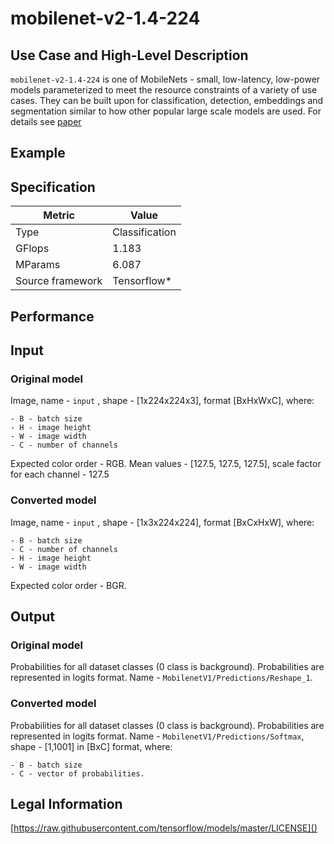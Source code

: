 # mobilenet-v2-1.4-224

## Use Case and High-Level Description

`mobilenet-v2-1.4-224` is one of MobileNets - small, low-latency, low-power models parameterized to meet the resource constraints of a variety of use cases. They can be built upon for classification, detection, embeddings and segmentation similar to how other popular large scale models are used. For details see [paper](https://arxiv.org/abs/1704.04861)

## Example

## Specification

| Metric                          | Value                                     |
|---------------------------------|-------------------------------------------|
| Type                            | Classification                            |
| GFlops                          | 1.183                                     |
| MParams                         | 6.087                                     |
| Source framework                | Tensorflow\*                              |

## Performance

## Input

### Original model

Image, name - `input` , shape - [1x224x224x3], format [BxHxWxC],
   where:

    - B - batch size
    - H - image height
    - W - image width
    - C - number of channels

   Expected color order - RGB.
   Mean values - [127.5, 127.5, 127.5], scale factor for each channel - 127.5

### Converted model

Image, name - `input` , shape - [1x3x224x224], format [BxCxHxW], where:

    - B - batch size
    - C - number of channels
    - H - image height
    - W - image width

   Expected color order - BGR.

## Output

### Original model

Probabilities for all dataset classes (0 class is background). Probabilities are represented in logits format. Name - `MobilenetV1/Predictions/Reshape_1`.

### Converted model

Probabilities for all dataset classes (0 class is background). Probabilities are represented in logits format. Name - `MobilenetV1/Predictions/Softmax`, shape - [1,1001] in [BxC] format,
    where:

    - B - batch size
    - C - vector of probabilities.

## Legal Information

[https://raw.githubusercontent.com/tensorflow/models/master/LICENSE]()